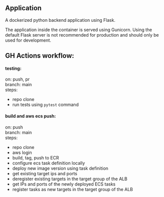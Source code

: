 Application
---
A dockerized python backend application using Flask. 

The application inside the container is served using Gunicorn. 
Using the default Flask server is not recommended for production and should only be used for development.

GH Actions workflow:
---
#### testing:

on: push, pr  
branch: main  
steps:  
- repo clone
- run tests using `pytest` command  
  
#### build and aws ecs push:
on: push  
branch: main  
steps:  
- repo clone
- aws login
- build, tag, push to ECR
- configure ecs task definition locally
- deploy new image version using task definition
- get existing target ips and ports
- deregister existing targets in the target group of the ALB
- get IPs and ports of the newly deployed ECS tasks
- register tasks as new targets in the target group of the ALB
